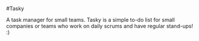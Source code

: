 #Tasky

A task manager for small teams. Tasky is a simple to-do list for small companies or teams who work on daily scrums and have regular stand-ups! :)

